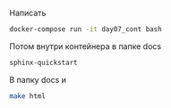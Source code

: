 Написать

``` bash 
docker-compose run -it day07_cont bash
``` 

Потом внутри контейнера в папке docs

``` bash
sphinx-quickstart
```

В папку docs и

``` bash
make html
```